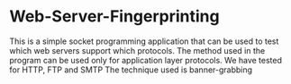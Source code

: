 # Web-Server-Fingerprinting

This is a simple socket programming application that can be used to test which web servers support which protocols.
The method used in the program can be used only for application layer protocols.
We have tested for HTTP, FTP and SMTP 
The technique used is banner-grabbing
